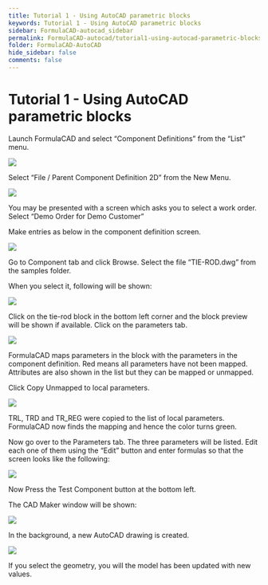 ```yaml
---
title: Tutorial 1 - Using AutoCAD parametric blocks
keywords: Tutorial 1 - Using AutoCAD parametric blocks
sidebar: FormulaCAD-autocad_sidebar
permalink: FormulaCAD-autocad/tutorial1-using-autocad-parametric-blocks.html
folder: FormulaCAD-AutoCAD
hide_sidebar: false
comments: false
---
```

# Tutorial 1 - Using AutoCAD parametric blocks



Launch FormulaCAD and select “Component Definitions” from the “List” menu.


![](/images/comp-list-menu.jpg)


Select “File / Parent Component Definition 2D” from the New Menu.

![](/images/parent-component-definition-2d.jpg)



You may be presented with a screen which asks you to select a work order. Select “Demo Order for Demo Customer”

Make entries as below in the component definition screen.


![](/images/demo-order-for-demo-customer.jpg)


Go to Component tab and click Browse.  Select the file “TIE-ROD.dwg” from the samples folder.

When you select it, following will be shown:


![](/images/component-browse.jpg)


Click on the tie-rod block in the bottom left corner and the block preview will be shown if available. Click on the parameters tab.


![](/images/component-para-tab.jpg)


FormulaCAD maps parameters in the block with the parameters in the component definition. Red means all parameters have not been mapped. Attributes are also shown in the list but they can be mapped or unmapped.

Click Copy Unmapped to local parameters.


![](/images/component-copy.jpg)


TRL, TRD and TR_REG were copied to the list of local parameters. FormulaCAD now finds the mapping and hence the color turns green.

Now go over to the Parameters tab. The three parameters will be listed. Edit each one of them using the “Edit” button and enter formulas so that the screen looks like the following:


![](/images/component-definition.jpg)


Now Press the Test Component button at the bottom left.

The CAD Maker window will be shown:


![](/images/cad-maker.jpg)


In the background, a new AutoCAD drawing is created.


![](/images/drawing.jpg)


If you select the geometry, you will the model has been updated with new values.
